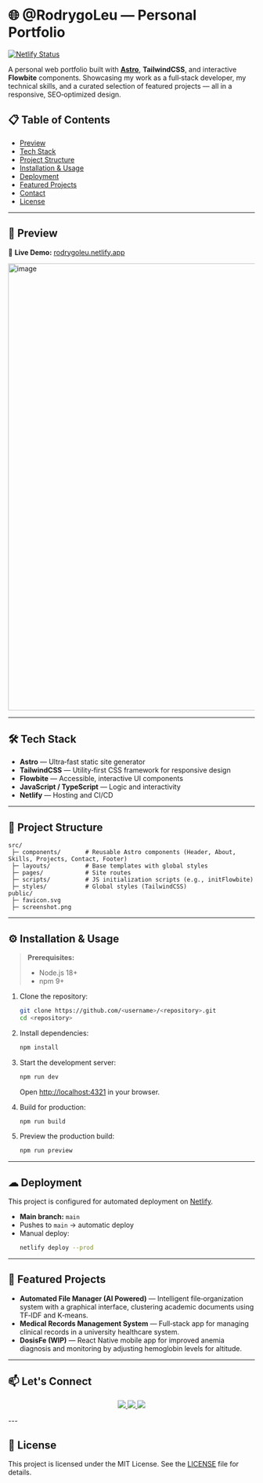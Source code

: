 # 🌐 @RodrygoLeu — Personal Portfolio


[![Netlify Status](https://api.netlify.com/api/v1/badges/9c472db1-147a-4540-9580-d9a7089fba7f/deploy-status)](https://app.netlify.com/projects/rodrygoleu/deploys)


A personal web portfolio built with **[Astro](https://astro.build/)**, **TailwindCSS**, and interactive **Flowbite** components. Showcasing my work as a full‑stack developer, my technical skills, and a curated selection of featured projects — all in a responsive, SEO‑optimized design.

## 📋 Table of Contents

- [Preview](#-preview)
- [Tech Stack](#-tech-stack)
- [Project Structure](#-project-structure)
- [Installation & Usage](#-installation--usage)
- [Deployment](#-deployment)
- [Featured Projects](#-featured-projects)
- [Contact](#-contact)
- [License](#-license)

---

## 🚀 Preview

🔗 **Live Demo:** [rodrygoleu.netlify.app](https://rodrygoleu.netlify.app)

<img width="1868" height="911" alt="image" src="https://github.com/user-attachments/assets/8522ea72-80f3-415a-b585-c79c023be668" />

---

## 🛠 Tech Stack

- **Astro** — Ultra‑fast static site generator
- **TailwindCSS** — Utility‑first CSS framework for responsive design
- **Flowbite** — Accessible, interactive UI components
- **JavaScript / TypeScript** — Logic and interactivity
- **Netlify** — Hosting and CI/CD

---

## 📂 Project Structure

```
src/
 ├─ components/       # Reusable Astro components (Header, About, Skills, Projects, Contact, Footer)
 ├─ layouts/          # Base templates with global styles
 ├─ pages/            # Site routes
 ├─ scripts/          # JS initialization scripts (e.g., initFlowbite)
 ├─ styles/           # Global styles (TailwindCSS)
public/
 ├─ favicon.svg
 ├─ screenshot.png
```

---

## ⚙ Installation & Usage

> **Prerequisites:**  
> - Node.js 18+  
> - npm 9+  

1. Clone the repository:
   ```bash
   git clone https://github.com/<username>/<repository>.git
   cd <repository>
   ```

2. Install dependencies:
   ```bash
   npm install
   ```

3. Start the development server:
   ```bash
   npm run dev
   ```
   Open [http://localhost:4321](http://localhost:4321) in your browser.

4. Build for production:
   ```bash
   npm run build
   ```

5. Preview the production build:
   ```bash
   npm run preview
   ```

---

## ☁ Deployment

This project is configured for automated deployment on [Netlify](https://www.netlify.com/).

- **Main branch:** `main`
- Pushes to `main` → automatic deploy
- Manual deploy:
  ```bash
  netlify deploy --prod
  ```

---

## 📌 Featured Projects

- **Automated File Manager (AI Powered)** — Intelligent file‑organization system with a graphical interface, clustering academic documents using TF‑IDF and K‑means.
- **Medical Records Management System** — Full‑stack app for managing clinical records in a university healthcare system.
- **DosisFe (WIP)** — React Native mobile app for improved anemia diagnosis and monitoring by adjusting hemoglobin levels for altitude.

---

## 📫 Let's Connect

<p align="center">
  <a href="mailto:rodrygoleu7@gmail.com">
    <img src="https://img.shields.io/badge/Gmail-D14836?style=for-the-badge&logo=gmail&logoColor=white" />
  </a>
  <a href="https://www.linkedin.com/in/rodrigo-fernandez-h/">
    <img src="https://img.shields.io/badge/LinkedIn-%230077B5?style=for-the-badge&logo=linkedin&logoColor=white" />
  </a>
  <a href="https://github.com/RodrigoAlexander7">
    <img src="https://img.shields.io/badge/GitHub-000?style=for-the-badge&logo=github&logoColor=white" />
  </a>
</p>
---

## 📝 License

This project is licensed under the MIT License. See the [LICENSE](LICENSE) file for details.
```

